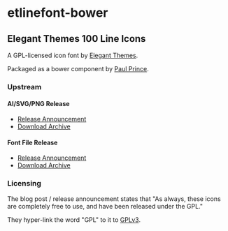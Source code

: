 etlinefont-bower
================


Elegant Themes 100 Line Icons
-----------------------------

A GPL-licensed icon font by [Elegant Themes](https://www.elegantthemes.com/).

Packaged as a bower component by [Paul Prince](https://littlebluetech.com/).


### Upstream ###


#### AI/SVG/PNG Release ####

  * [Release Announcement](https://www.elegantthemes.com/blog/freebie-of-the-week/free-line-style-icons)
  * [Download Archive](https://www.elegantthemes.com/icons/line-icons.zip)


#### Font File Release ####

  * [Release Announcement](https://www.elegantthemes.com/blog/resources/how-to-use-and-embed-an-icon-font-on-your-website)
  * [Download Archive](https://www.elegantthemes.com/icons/et-line-font.zip)


### Licensing ###

The blog post / release announcement states that "As always, these icons are
completely free to use, and have been released under the GPL."

They hyper-link the word "GPL" to it to
[GPLv3](https://www.gnu.org/licenses/gpl.html).
